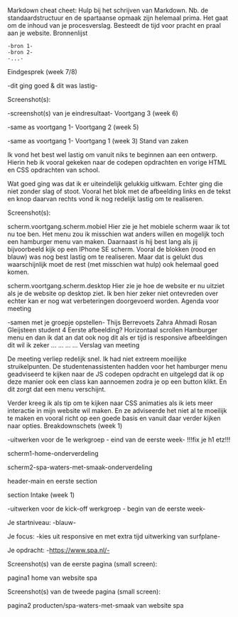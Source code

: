 Markdown cheat cheet: Hulp bij het schrijven van Markdown. Nb. de standaardstructuur en de spartaanse opmaak zijn helemaal prima. Het gaat om de inhoud van je procesverslag. Besteedt de tijd voor pracht en praal aan je website.
Bronnenlijst

    -bron 1-
    -bron 2-
    -...-

Eindgesprek (week 7/8)

-dit ging goed & dit was lastig-

Screenshot(s):

-screenshot(s) van je eindresultaat-
Voortgang 3 (week 6)

-same as voortgang 1-
Voortgang 2 (week 5)

-same as voortgang 1-
Voortgang 1 (week 3)
Stand van zaken

Ik vond het best wel lastig om vanuit niks te beginnen aan een ontwerp. Hierin heb ik vooral gekeken naar de codepen opdrachten en vorige HTML en CSS opdrachten van school.

Wat goed ging was dat ik er uiteindelijk gelukkig uitkwam. Echter ging die niet zonder slag of stoot. Vooral het blok met de afbeelding links en de tekst en knop daarvan rechts vond ik nog redelijk lastig om te realiseren.

Screenshot(s):

scherm.voortgang.scherm.mobiel
Hier zie je het mobiele scherm waar ik tot nu toe ben. Het menu zou ik misschien wat anders willen en mogelijk toch een hamburger menu van maken. Daarnaast is hij best lang als jij bijvoorbeeld kijk op een IPhone SE scherm. Vooral de blokken (rood en blauw) was nog best lastig om te realiseren. Maar dat is gelukt dus waarschijnlijk moet de rest (met misschien wat hulp) ook helemaal goed komen.

scherm.voortgang.scherm.desktop
Hier zie je hoe de website er nu uitziet als je de website op desktop ziet. Ik ben hier zeker niet ontevreden over echter kan er nog wat verbeteringen doorgevoerd worden.
Agenda voor meeting

-samen met je groepje opstellen-
Thijs Berrevoets 	Zahra Ahmadi 	Rosan Gleijsteen 	student 4
Eerste afbeelding? 	Horizontaal scrollen 	Hamburger menu 	en dan ik dat
an dat ook nog 	dit als er tijd is 	responsive afbeeldingen 	dit wil ik zeker
... 	... 	... 	...
Verslag van meeting

De meeting verliep redelijk snel. Ik had niet extreem moeilijke struikelpunten. De studentenassistenten hadden voor het hamburger menu geadviseerd te kijken naar de JS codepen opdracht en uitgelegd dat ik op deze manier ook een class kan aannoemen zodra je op een button klikt. En dit zorgt dat een menu verschijnt.

Verder kreeg ik als tip om te kijken naar CSS animaties als ik iets meer interactie in mijn website wil maken. En ze adviseerde het niet al te moeilijk te maken en vooral richt op een goede basis en vanuit daar verder kijken naar opties.
Breakdownschets (week 1)

-uitwerken voor de 1e werkgroep - eind van de eerste week- !!!fix je h1 etz!!!

scherm1-home-onderverdeling

scherm2-spa-waters-met-smaak-onderverdeling

header-main en eerste section

section
Intake (week 1)

-uitwerken voor de kick-off werkgroep - begin van de eerste week-

Je startniveau: -blauw-

Je focus: -kies uit responsive en met extra tijd uitwerking van surfplane-

Je opdracht: -https://www.spa.nl/-

Screenshot(s) van de eerste pagina (small screen):

pagina1 home van website spa

Screenshot(s) van de tweede pagina (small screen):

pagina2 producten/spa-waters-met-smaak van website spa
